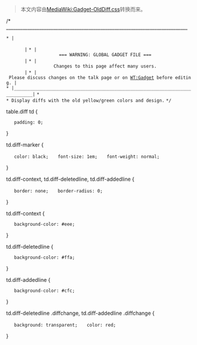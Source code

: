 > 本文内容由[MediaWiki:Gadget-OldDiff.css](https://zh.wikipedia.org/wiki/MediaWiki:Gadget-OldDiff.css)转换而来。


/\* _____________________________________________________________________________

`* |                                                                             |`
`* |                    === WARNING: GLOBAL GADGET FILE ===                      |`
`* |                  Changes to this page affect many users.                    |`
`* | Please discuss changes on the talk page or on `[`WT:Gadget`](https://zh.wikipedia.org/wiki/WT:Gadget "wikilink")` before editing. |`
`* |_____________________________________________________________________________|`
`*`
`* Display diffs with the old yellow/green colors and design.`
`*/`

table.diff td {

`   padding: 0;`

}

td.diff-marker {

`   color: black;`
`   font-size: 1em;`
`   font-weight: normal;`

}

td.diff-context, td.diff-deletedline, td.diff-addedline {

`   border: none;`
`   border-radius: 0;`

}

td.diff-context {

`   background-color: #eee;`

}

td.diff-deletedline {

`   background-color: #ffa;`

}

td.diff-addedline {

`   background-color: #cfc;`

}

td.diff-deletedline .diffchange, td.diff-addedline .diffchange {

`   background: transparent;`
`   color: red;`

}